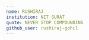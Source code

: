 ```yaml
---
name: RUSHIRAJ
institution: NIT SURAT
quote: NEVER STOP COMPOUNDING
github_user: rushiraj-gohil
---
```

